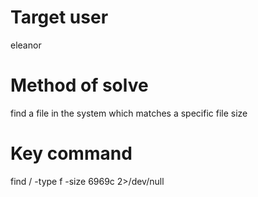 # Target user
eleanor
# Method of solve
find a file in the system which matches a specific file size
# Key command
find / -type f -size 6969c 2>/dev/null
